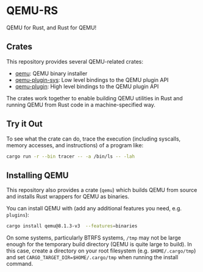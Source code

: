 # QEMU-RS

QEMU for Rust, and Rust for QEMU!

## Crates

This repository provides several QEMU-related crates:

* [qemu](https://github.com/novafacing/qemu-rs/tree/main/qemu): QEMU binary installer
* [qemu-plugin-sys](https://github.com/novafacing/qemu-rs/tree/main/qemu-plugin-sys): Low level bindings to the QEMU plugin API
* [qemu-plugin](https://github.com/novafacing/qemu-rs/tree/main/qemu-plugin): High level bindings to the QEMU plugin API

The crates work together to enable building QEMU utilities in Rust and running QEMU from
Rust code in a machine-specified way.


## Try it Out

To see what the crate can do, trace the execution (including syscalls, memory accesses,
and instructions) of a program like:

```sh
cargo run -r --bin tracer -- -a /bin/ls -- -lah
```

## Installing QEMU

This repository also provides a crate (`qemu`) which builds QEMU from source and
installs Rust wrappers for QEMU as binaries.

You can install QEMU with (add any additional features you need, e.g. `plugins`):

```sh
cargo install qemu@8.1.3-v3  --features=binaries
```

On some systems, particularly BTRFS systems, `/tmp` may not be large enough for the
temporary build directory (QEMU is quite large to build). In this case, create a
directory on your root filesystem (e.g. `$HOME/.cargo/tmp`) and set
`CARGO_TARGET_DIR=$HOME/.cargo/tmp` when running the install command.